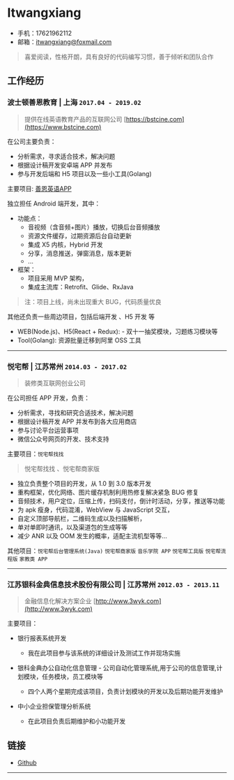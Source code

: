 # Itwangxiang

- 手机：17621962112
- 邮箱：itwangxiang@foxmail.com

> 喜爱阅读，性格开朗，具有良好的代码编写习惯，善于倾听和团队合作

## 工作经历

### 波士顿善恩教育 | 上海 `2017.04 - 2019.02`

> 提供在线英语教育产品的互联网公司 [https://bstcine.com](https://www.bstcine.com)

在公司主要负责：

- 分析需求，寻求适合技术，解决问题
- 根据设计稿开发安卓端 APP 并发布
- 参与开发后端和 H5 项目以及一些小工具(Golang)

主要项目: [善恩英语APP](https://a.app.qq.com/o/simple.jsp?pkgname=com.bstcine.course)

独立担任 Android 端开发，其中：

- 功能点：
  - 音视频（含音频+图片）播放，切换后台音频播放
  - 资源文件缓存，过期资源后台自动更新
  - 集成 X5 内核，Hybrid 开发
  - 分享，消息推送，弹窗消息，版本更新
  - ...
- 框架：
  - 项目采用 MVP 架构，
  - 集成主流库：Retrofit、Glide、RxJava

> 注：项目上线，尚未出现重大 BUG，代码质量优良

其他还负责一些周边项目，包括后端开发 、H5 开发 等

- WEB(Node.js)、H5(React + Redux): - 双十一抽奖模块，习题练习模块等
- Tool(Golang): 资源批量迁移到阿里 OSS 工具

---

### 悦宅帮 | 江苏常州 `2014.03 - 2017.02`

> 装修类互联网创业公司

在公司担任 APP 开发，负责：

- 分析需求，寻找和研究合适技术，解决问题
- 根据设计稿开发 APP 并发布到各大应用商店
- 参与讨论平台运营事项
- 微信公众号网页的开发、技术支持

主要项目：`悦宅帮找找`

> 悦宅帮找找 、悦宅帮商家版

- 独立负责整个项目的开发，从 1.0 到 3.0 版本开发
- 重构框架，优化网络、图片缓存机制利用热修复解决紧急 BUG 修复
- 音频技术，用户定位，压缩上传，扫码支付，倒计时活动，分享，推送等功能
- 为 apk 瘦身，代码混淆，WebView 与 JavaScript 交互，
- 自定义顶部导航栏，二维码生成以及扫描解析，
- 单对单即时通讯，以及渠道包的生成等等
- 减少 ANR 以及 OOM 发生的概率，适配主流机型等等...

其他项目：`悦宅帮后台管理系统(Java)` `悦宅帮商家版` `音乐学院 APP` `悦宅帮工具版` `悦宅帮流程版` `家教类 APP`

---

### 江苏银科金典信息技术股份有限公司 | 江苏常州 `2012.03 - 2013.11`

> 金融信息化解决方案企业 [http://www.3wyk.com](http://www.3wyk.com)

主要项目：

- 银行报表系统开发 
  - 我在此项目参与该系统的详细设计及测试工作并现场实施

- 银科金典办公自动化信息管理 - 公司自动化管理系统,用于公司的信息管理,计划模块，任务模块，员工模块等

  - 四个人两个星期完成该项目，负责计划模块的开发以及后期功能开发维护

- 中小企业担保管理分析系统

  - 在此项目负责后期维护和小功能开发

## 链接

- [Github](https://github.com/itwangxiang)

---